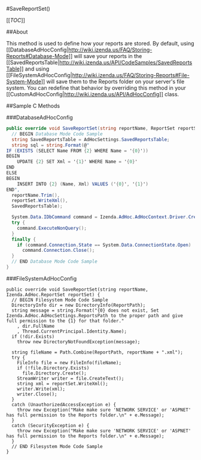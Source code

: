 #SaveReportSet()

[[_TOC_]]

##About

This method is used to define how your reports are stored. By default, using [[DatabaseAdHocConfig|http://wiki.izenda.us/FAQ/Storing-Reports#Database-Mode]] will save your reports in the [[SavedReportsTable|http://wiki.izenda.us/API/CodeSamples/SavedReportsTable]] and using [[FileSystemAdHocConfig|http://wiki.izenda.us/FAQ/Storing-Reports#File-System-Mode]] will save them to the Reports folder on your server's file system. You can redefine that behavior by overriding this method in your [[CustomAdHocConfig|http://wiki.izenda.us/API/AdHocConfig]] class.

##Sample C Methods

###DatabaseAdHocConfig

```csharp
public override void SaveReportSet(string reportName, ReportSet reportSet) {
  // BEGIN Database Mode Code Sample  
  string SavedReportsTable = AdHocSettings.SavedReportsTable;
  string sql = string.Format(@"    
IF (EXISTS (SELECT Name FROM {2} WHERE Name = '{0}'))
BEGIN
	UPDATE {2} SET Xml = '{1}' WHERE Name = '{0}'
END
ELSE
BEGIN
	INSERT INTO {2} (Name, Xml) VALUES ('{0}', '{1}')
END",
  reportName.Trim(),
  reportSet.WriteXml(),
  SavedReportsTable);

  System.Data.IDbCommand command = Izenda.AdHoc.AdHocContext.Driver.CreateCommand(sql);
  try {
    command.ExecuteNonQuery();
  }
  finally {
    if (command.Connection.State == System.Data.ConnectionState.Open)
      command.Connection.Close();
  }
  // END Database Mode Code Sample 
}
```

###FileSystemAdHocConfig

```
public override void SaveReportSet(string reportName, Izenda.AdHoc.ReportSet reportSet) {
  // BEGIN Filesystem Mode Code Sample 
  DirectoryInfo dir = new DirectoryInfo(ReportPath);
  string message = string.Format("{0} does not exist, Set Izenda.AdHoc.AdHocSettings.ReportsPath to the proper path and give full permission to the {1} for that folder."
    , dir.FullName
    , Thread.CurrentPrincipal.Identity.Name);
  if (!dir.Exists)
    throw new DirectoryNotFoundException(message);

  string fileName = Path.Combine(ReportPath, reportName + ".xml");
  try {
    FileInfo file = new FileInfo(fileName);
    if (!file.Directory.Exists)
      file.Directory.Create();
    StreamWriter writer = file.CreateText();
    string xml = reportSet.WriteXml();
    writer.Write(xml);
    writer.Close();
  }
  catch (UnauthorizedAccessException e) {
    throw new Exception("Make make sure 'NETWORK SERVICE' or 'ASPNET' has full permission to the Reports folder.\n" + e.Message);
  }
  catch (SecurityException e) {
    throw new Exception("Make make sure 'NETWORK SERVICE' or 'ASPNET' has full permission to the Reports folder.\n" + e.Message);
  }
  // END Filesystem Mode Code Sample 
}
```